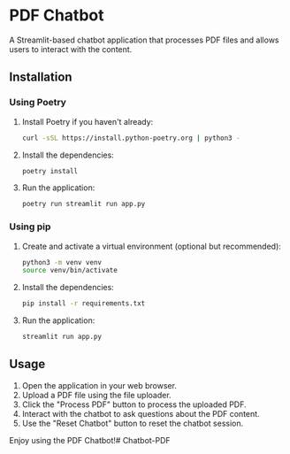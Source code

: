 # PDF Chatbot

A Streamlit-based chatbot application that processes PDF files and allows users to interact with the content.

## Installation

### Using Poetry

1. Install Poetry if you haven't already:
    ```sh
    curl -sSL https://install.python-poetry.org | python3 -
    ```

2. Install the dependencies:
    ```sh
    poetry install
    ```

3. Run the application:
    ```sh
    poetry run streamlit run app.py
    ```

### Using pip

1. Create and activate a virtual environment (optional but recommended):
    ```sh
    python3 -m venv venv
    source venv/bin/activate
    ```

2. Install the dependencies:
    ```sh
    pip install -r requirements.txt
    ```

3. Run the application:
    ```sh
    streamlit run app.py
    ```

## Usage

1. Open the application in your web browser.
2. Upload a PDF file using the file uploader.
3. Click the "Process PDF" button to process the uploaded PDF.
4. Interact with the chatbot to ask questions about the PDF content.
5. Use the "Reset Chatbot" button to reset the chatbot session.

Enjoy using the PDF Chatbot!# Chatbot-PDF